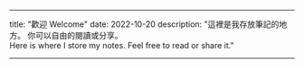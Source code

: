 ---

title: "歡迎 Welcome"
date: 2022-10-20
description: "這裡是我存放筆記的地方。 你可以自由的閱讀或分享。  
Here is where I store my notes. Feel free to read or share it."

---